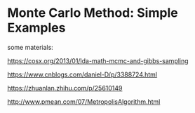 # Monte Carlo Method: Simple Examples

some materials:

https://cosx.org/2013/01/lda-math-mcmc-and-gibbs-sampling

https://www.cnblogs.com/daniel-D/p/3388724.html

https://zhuanlan.zhihu.com/p/25610149

http://www.pmean.com/07/MetropolisAlgorithm.html
